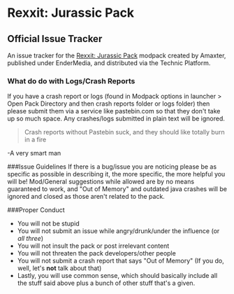 # Rexxit: Jurassic Pack
## Official Issue Tracker

An issue tracker for the [Rexxit: Jurassic Pack](http://www.technicpack.net/modpack/rexxit-jurassic-pack) modpack created by Amaxter, published under EnderMedia, and distributed via the Technic Platform.

### What do do with Logs/Crash Reports
If you have a crash report or logs (found in Modpack options in launcher > Open Pack Directory and then crash reports folder or logs folder) then please submit them via a service like pastebin.com so that they don't take up so much space. Any crashes/logs submitted in plain text will be ignored.

> Crash reports without Pastebin suck, and they should like totally burn in a fire

-A very smart man

###Issue Guidelines
If there is a bug/issue you are noticing please be as specific as possible in describing it, the more specific, the more helpful you will be! Mod/General suggestions while allowed are by no means guaranteed to work, and "Out of Memory" and outdated java crashes will be ignored and closed as those aren't related to the pack.

###Proper Conduct
- You will not be stupid
- You will not submit an issue while angry/drunk/under the influence (or *all three*)
- You will not insult the pack or post irrelevant content
- You will not threaten the pack developers/other people
- You will not submit a crash report that says "Out of Memory" (If you do, well, let's **not** talk about that)
- Lastly, you will use common sense, which should basically include all the stuff said above plus a bunch of other stuff that's a given.

